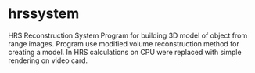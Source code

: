 # hrssystem
HRS Reconstruction System
Program for building 3D model of object from range images. 
Program use modified volume reconstruction method for creating a model. In HRS calculations on CPU were replaced with simple rendering on video card.

